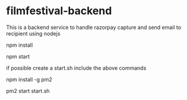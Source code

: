 # filmfestival-backend
This is a backend service to handle razorpay capture and send email to recipient using nodejs


npm install

npm start

if possible create a start.sh
include the above commands

npm install -g pm2

pm2 start start.sh

